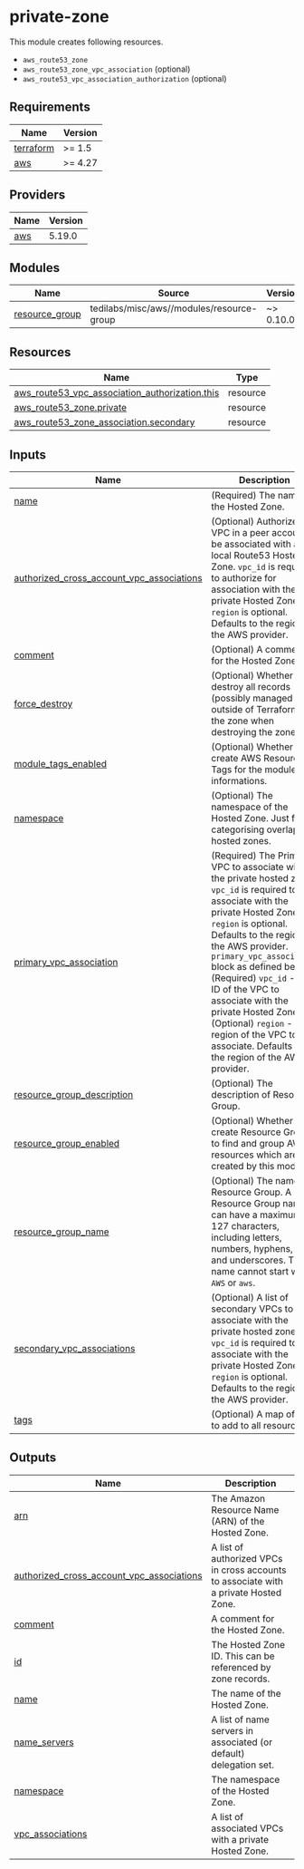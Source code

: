 # private-zone

This module creates following resources.

- `aws_route53_zone`
- `aws_route53_zone_vpc_association` (optional)
- `aws_route53_vpc_association_authorization` (optional)

<!-- BEGINNING OF PRE-COMMIT-TERRAFORM DOCS HOOK -->
## Requirements

| Name | Version |
|------|---------|
| <a name="requirement_terraform"></a> [terraform](#requirement\_terraform) | >= 1.5 |
| <a name="requirement_aws"></a> [aws](#requirement\_aws) | >= 4.27 |

## Providers

| Name | Version |
|------|---------|
| <a name="provider_aws"></a> [aws](#provider\_aws) | 5.19.0 |

## Modules

| Name | Source | Version |
|------|--------|---------|
| <a name="module_resource_group"></a> [resource\_group](#module\_resource\_group) | tedilabs/misc/aws//modules/resource-group | ~> 0.10.0 |

## Resources

| Name | Type |
|------|------|
| [aws_route53_vpc_association_authorization.this](https://registry.terraform.io/providers/hashicorp/aws/latest/docs/resources/route53_vpc_association_authorization) | resource |
| [aws_route53_zone.private](https://registry.terraform.io/providers/hashicorp/aws/latest/docs/resources/route53_zone) | resource |
| [aws_route53_zone_association.secondary](https://registry.terraform.io/providers/hashicorp/aws/latest/docs/resources/route53_zone_association) | resource |

## Inputs

| Name | Description | Type | Default | Required |
|------|-------------|------|---------|:--------:|
| <a name="input_name"></a> [name](#input\_name) | (Required) The name of the Hosted Zone. | `string` | n/a | yes |
| <a name="input_authorized_cross_account_vpc_associations"></a> [authorized\_cross\_account\_vpc\_associations](#input\_authorized\_cross\_account\_vpc\_associations) | (Optional) Authorizes a VPC in a peer account to be associated with a local Route53 Hosted Zone. `vpc_id` is required to authorize for association with the private Hosted Zone. `region` is optional. Defaults to the region of the AWS provider. | `list(map(string))` | `[]` | no |
| <a name="input_comment"></a> [comment](#input\_comment) | (Optional) A comment for the Hosted Zone. | `string` | `"Managed by Terraform"` | no |
| <a name="input_force_destroy"></a> [force\_destroy](#input\_force\_destroy) | (Optional) Whether to destroy all records (possibly managed outside of Terraform) in the zone when destroying the zone. | `bool` | `false` | no |
| <a name="input_module_tags_enabled"></a> [module\_tags\_enabled](#input\_module\_tags\_enabled) | (Optional) Whether to create AWS Resource Tags for the module informations. | `bool` | `true` | no |
| <a name="input_namespace"></a> [namespace](#input\_namespace) | (Optional) The namespace of the Hosted Zone. Just for categorising overlapped hosted zones. | `string` | `"default"` | no |
| <a name="input_primary_vpc_association"></a> [primary\_vpc\_association](#input\_primary\_vpc\_association) | (Required) The Primary VPC to associate with the private hosted zone. `vpc_id` is required to associate with the private Hosted Zone. `region` is optional. Defaults to the region of the AWS provider. `primary_vpc_association` block as defined below.<br>    (Required) `vpc_id` - The ID of the VPC to associate with the private Hosted Zone.<br>    (Optional) `region` - The region of the VPC to associate. Defaults to the region of the AWS provider. | `map(string)` | `{}` | no |
| <a name="input_resource_group_description"></a> [resource\_group\_description](#input\_resource\_group\_description) | (Optional) The description of Resource Group. | `string` | `"Managed by Terraform."` | no |
| <a name="input_resource_group_enabled"></a> [resource\_group\_enabled](#input\_resource\_group\_enabled) | (Optional) Whether to create Resource Group to find and group AWS resources which are created by this module. | `bool` | `true` | no |
| <a name="input_resource_group_name"></a> [resource\_group\_name](#input\_resource\_group\_name) | (Optional) The name of Resource Group. A Resource Group name can have a maximum of 127 characters, including letters, numbers, hyphens, dots, and underscores. The name cannot start with `AWS` or `aws`. | `string` | `""` | no |
| <a name="input_secondary_vpc_associations"></a> [secondary\_vpc\_associations](#input\_secondary\_vpc\_associations) | (Optional) A list of secondary VPCs to associate with the private hosted zone. `vpc_id` is required to associate with the private Hosted Zone. `region` is optional. Defaults to the region of the AWS provider. | `list(map(string))` | `[]` | no |
| <a name="input_tags"></a> [tags](#input\_tags) | (Optional) A map of tags to add to all resources. | `map(string)` | `{}` | no |

## Outputs

| Name | Description |
|------|-------------|
| <a name="output_arn"></a> [arn](#output\_arn) | The Amazon Resource Name (ARN) of the Hosted Zone. |
| <a name="output_authorized_cross_account_vpc_associations"></a> [authorized\_cross\_account\_vpc\_associations](#output\_authorized\_cross\_account\_vpc\_associations) | A list of authorized VPCs in cross accounts to associate with a private Hosted Zone. |
| <a name="output_comment"></a> [comment](#output\_comment) | A comment for the Hosted Zone. |
| <a name="output_id"></a> [id](#output\_id) | The Hosted Zone ID. This can be referenced by zone records. |
| <a name="output_name"></a> [name](#output\_name) | The name of the Hosted Zone. |
| <a name="output_name_servers"></a> [name\_servers](#output\_name\_servers) | A list of name servers in associated (or default) delegation set. |
| <a name="output_namespace"></a> [namespace](#output\_namespace) | The namespace of the Hosted Zone. |
| <a name="output_vpc_associations"></a> [vpc\_associations](#output\_vpc\_associations) | A list of associated VPCs with a private Hosted Zone. |
<!-- END OF PRE-COMMIT-TERRAFORM DOCS HOOK -->
